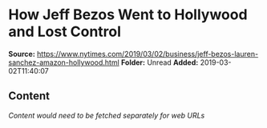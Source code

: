 # How Jeff Bezos Went to Hollywood and Lost Control

**Source:** https://www.nytimes.com/2019/03/02/business/jeff-bezos-lauren-sanchez-amazon-hollywood.html
**Folder:** Unread
**Added:** 2019-03-02T11:40:07




## Content
*Content would need to be fetched separately for web URLs*
